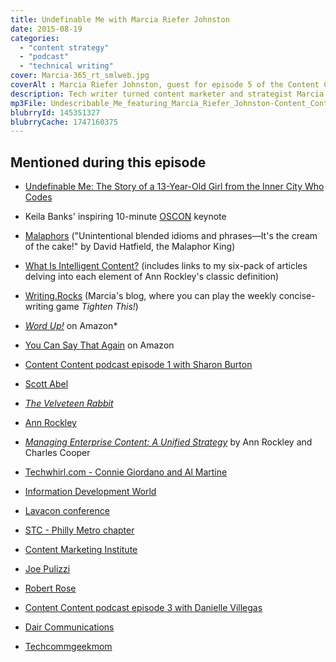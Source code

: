 ```yaml
---
title: Undefinable Me with Marcia Riefer Johnston
date: 2015-08-19
categories:
  - "content strategy"
  - "podcast"
  - "technical writing"
cover: Marcia-365_rt_smlweb.jpg
coverAlt : Marcia Riefer Johnston, guest for episode 5 of the Content Content podcast
description: Tech writer turned content marketer and strategist Marcia Riefer Johnston discusses her career transitions, her two highly rated books, and her strong love of Strunk and White.
mp3File: Undescribable_Me_featuring_Marcia_Riefer_Johnston-Content_Content_podcast_episode_5.mp3
blubrryId: 145351327
blubrryCache: 1747160375
---
```

## Mentioned during this episode

- [Undefinable Me: The Story of a 13-Year-Old Girl from the Inner City Who Codes](http://www.mtv.com/news/2226440/teen-programmer-speech/)
- Keila Banks' inspiring 10-minute [OSCON](http://www.oscon.com/) keynote

- [Malaphors](http://malaphors.com/) ("Unintentional blended idioms and phrases&mdash;It's the cream of the cake!" by David Hatfield, the Malaphor King)

- [What Is Intelligent Content?](https://contentmarketinginstitute.com/what-is-intelligent-content) (includes links to my six-pack of articles delving into each element of Ann Rockley's classic definition)

- [Writing.Rocks](http://writing.rocks/) (Marcia's blog, where you can play the weekly concise-writing game *Tighten This!*)

- [*Word Up!*](http://www.amazon.com/gp/product/B00CYSB2IK) on Amazon\*

- [You Can Say That Again](http://www.amazon.com/You-Can-Say-That-Again-ebook/dp/B00VSBRB0M) on Amazon

- [Content Content podcast episode 1 with Sharon Burton](/podcasts/introducing-the-content-content-podcast/)

- [Scott Abel](https://thecontentwrangler.com)

- [*The Velveteen Rabbit*](https://en.wikipedia.org/wiki/The_Velveteen_Rabbit)

- [Ann Rockley](https://en.wikipedia.org/wiki/Ann_Rockley)

- [*Managing Enterprise Content: A Unified Strategy*](http://www.amazon.com/Managing-Enterprise-Content-Unified-Strategy/dp/032181536X) by Ann Rockley and Charles Cooper

- [Techwhirl.com - Connie Giordano and Al Martine](http://techwhirl.com)

- [Information Development World](http://www.informationdevelopmentworld.com/)

- [Lavacon conference](http://lavacon.org)

- [STC - Philly Metro chapter](http://stcpmc.org/)

- [Content Marketing Institute](http://contentmarketinginstitute.com/)

- [Joe Pulizzi](http://www.joepulizzi.com/)

- [Robert Rose](http://robertrose.me/)

- [Content Content podcast episode 3 with Danielle Villegas](/podcasts/content-content-podcast-fire-fingers-featuring-danielle-villegas-episode-3/)

- [Dair Communications](http://www.daircomm.com/)

- [Techcommgeekmom](http://techcommgeekmom.com)

